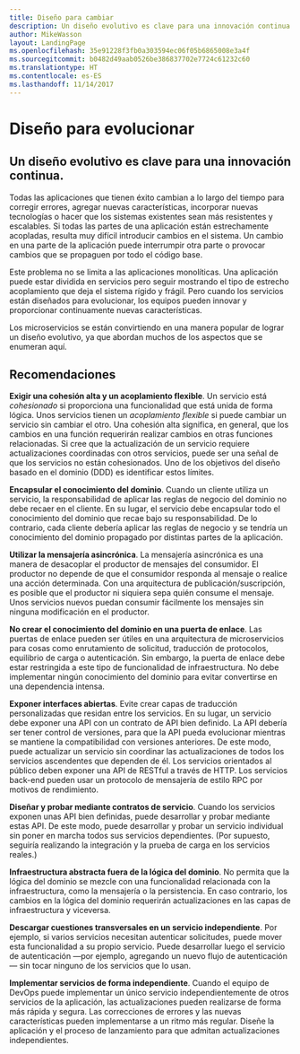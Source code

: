 ```yaml
---
title: Diseño para cambiar
description: Un diseño evolutivo es clave para una innovación continua.
author: MikeWasson
layout: LandingPage
ms.openlocfilehash: 35e91228f3fb0a303594ec06f05b6865008e3a4f
ms.sourcegitcommit: b0482d49aab0526be386837702e7724c61232c60
ms.translationtype: HT
ms.contentlocale: es-ES
ms.lasthandoff: 11/14/2017
---
```

# <a name="design-for-evolution"></a>Diseño para evolucionar

## <a name="an-evolutionary-design-is-key-for-continuous-innovation"></a>Un diseño evolutivo es clave para una innovación continua.

Todas las aplicaciones que tienen éxito cambian a lo largo del tiempo para corregir errores, agregar nuevas características, incorporar nuevas tecnologías o hacer que los sistemas existentes sean más resistentes y escalables. Si todas las partes de una aplicación están estrechamente acopladas, resulta muy difícil introducir cambios en el sistema. Un cambio en una parte de la aplicación puede interrumpir otra parte o provocar cambios que se propaguen por todo el código base.

Este problema no se limita a las aplicaciones monolíticas. Una aplicación puede estar dividida en servicios pero seguir mostrando el tipo de estrecho acoplamiento que deja el sistema rígido y frágil. Pero cuando los servicios están diseñados para evolucionar, los equipos pueden innovar y proporcionar continuamente nuevas características. 

Los microservicios se están convirtiendo en una manera popular de lograr un diseño evolutivo, ya que abordan muchos de los aspectos que se enumeran aquí.

## <a name="recommendations"></a>Recomendaciones

**Exigir una cohesión alta y un acoplamiento flexible**. Un servicio está *cohesionado* si proporciona una funcionalidad que está unida de forma lógica. Unos servicios tienen un *acoplamiento flexible* si puede cambiar un servicio sin cambiar el otro. Una cohesión alta significa, en general, que los cambios en una función requerirán realizar cambios en otras funciones relacionadas. Si cree que la actualización de un servicio requiere actualizaciones coordinadas con otros servicios, puede ser una señal de que los servicios no están cohesionados. Uno de los objetivos del diseño basado en el dominio (DDD) es identificar estos límites.

**Encapsular el conocimiento del dominio**. Cuando un cliente utiliza un servicio, la responsabilidad de aplicar las reglas de negocio del dominio no debe recaer en el cliente. En su lugar, el servicio debe encapsular todo el conocimiento del dominio que recae bajo su responsabilidad. De lo contrario, cada cliente debería aplicar las reglas de negocio y se tendría un conocimiento del dominio propagado por distintas partes de la aplicación. 

**Utilizar la mensajería asincrónica**. La mensajería asincrónica es una manera de desacoplar el productor de mensajes del consumidor. El productor no depende de que el consumidor responda al mensaje o realice una acción determinada. Con una arquitectura de publicación/suscripción, es posible que el productor ni siquiera sepa quién consume el mensaje. Unos servicios nuevos puedan consumir fácilmente los mensajes sin ninguna modificación en el productor.

**No crear el conocimiento del dominio en una puerta de enlace**. Las puertas de enlace pueden ser útiles en una arquitectura de microservicios para cosas como enrutamiento de solicitud, traducción de protocolos, equilibrio de carga o autenticación. Sin embargo, la puerta de enlace debe estar restringida a este tipo de funcionalidad de infraestructura. No debe implementar ningún conocimiento del dominio para evitar convertirse en una dependencia intensa.

**Exponer interfaces abiertas**. Evite crear capas de traducción personalizadas que residan entre los servicios. En su lugar, un servicio debe exponer una API con un contrato de API bien definido. La API debería ser tener control de versiones, para que la API pueda evolucionar mientras se mantiene la compatibilidad con versiones anteriores. De este modo, puede actualizar un servicio sin coordinar las actualizaciones de todos los servicios ascendentes que dependen de él. Los servicios orientados al público deben exponer una API de RESTful a través de HTTP. Los servicios back-end pueden usar un protocolo de mensajería de estilo RPC por motivos de rendimiento. 

**Diseñar y probar mediante contratos de servicio**. Cuando los servicios exponen unas API bien definidas, puede desarrollar y probar mediante estas API. De este modo, puede desarrollar y probar un servicio individual sin poner en marcha todos sus servicios dependientes. (Por supuesto, seguiría realizando la integración y la prueba de carga en los servicios reales.)

**Infraestructura abstracta fuera de la lógica del dominio**. No permita que la lógica del dominio se mezcle con una funcionalidad relacionada con la infraestructura, como la mensajería o la persistencia. En caso contrario, los cambios en la lógica del dominio requerirán actualizaciones en las capas de infraestructura y viceversa. 

**Descargar cuestiones transversales en un servicio independiente**. Por ejemplo, si varios servicios necesitan autenticar solicitudes, puede mover esta funcionalidad a su propio servicio. Puede desarrollar luego el servicio de autenticación &mdash;por ejemplo, agregando un nuevo flujo de autenticación&mdash; sin tocar ninguno de los servicios que lo usan.

**Implementar servicios de forma independiente**. Cuando el equipo de DevOps puede implementar un único servicio independientemente de otros servicios de la aplicación, las actualizaciones pueden realizarse de forma más rápida y segura. Las correcciones de errores y las nuevas características pueden implementarse a un ritmo más regular. Diseñe la aplicación y el proceso de lanzamiento para que admitan actualizaciones independientes.